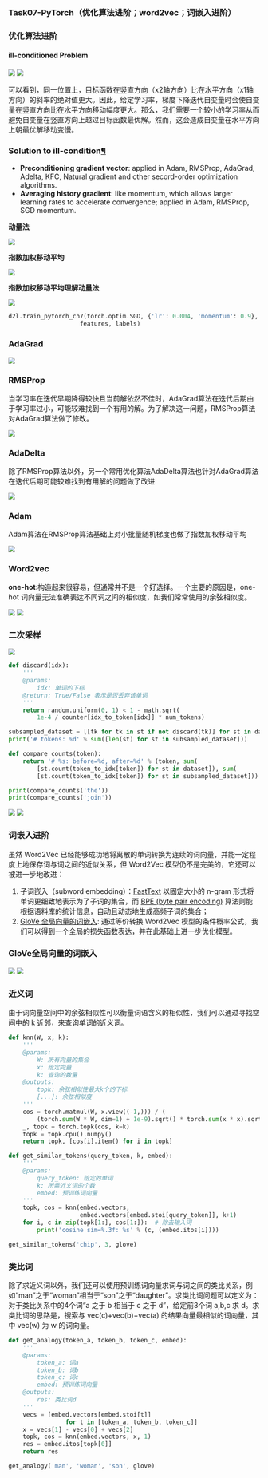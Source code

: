 ### Task07-PyTorch（优化算法进阶；word2vec；词嵌入进阶）

### 优化算法进阶

#### ill-conditioned Problem

<img src="Task07/1.png" style="zoom:80%;" />

<img src="Task07/2.png" style="zoom:80%;" />

可以看到，同一位置上，目标函数在竖直方向（x2轴方向）比在水平方向（x1轴方向）的斜率的绝对值更大。因此，给定学习率，梯度下降迭代自变量时会使自变量在竖直方向比在水平方向移动幅度更大。那么，我们需要一个较小的学习率从而避免自变量在竖直方向上越过目标函数最优解。然而，这会造成自变量在水平方向上朝最优解移动变慢。

### Solution to ill-condition[¶](https://www.kesci.com/api/notebooks/5e47cf8317aec8002dc573d2/RenderedContent?embed_doc=true#Solution-to-ill-condition)

- **Preconditioning gradient vector**: applied in Adam, RMSProp, AdaGrad, Adelta, KFC, Natural gradient and other secord-order optimization algorithms.
- **Averaging history gradient**: like momentum, which allows larger learning rates to accelerate convergence; applied in Adam, RMSProp, SGD momentum.

**动量法**

<img src="Task07/3.png" style="zoom:80%;" />

**指数加权移动平均**

<img src="Task07/4.png" style="zoom:80%;" />

**指数加权移动平均理解动量法**

<img src="Task07/5.png" style="zoom:80%;" />

```python
d2l.train_pytorch_ch7(torch.optim.SGD, {'lr': 0.004, 'momentum': 0.9},
                    features, labels)
```

### AdaGrad

<img src="Task07/6.png" style="zoom:80%;" />

### RMSProp

当学习率在迭代早期降得较快且当前解依然不佳时，AdaGrad算法在迭代后期由于学习率过小，可能较难找到一个有用的解。为了解决这一问题，RMSProp算法对AdaGrad算法做了修改。

<img src="Task07/7.png" style="zoom:80%;" />

### AdaDelta

除了RMSProp算法以外，另一个常用优化算法AdaDelta算法也针对AdaGrad算法在迭代后期可能较难找到有用解的问题做了改进

<img src="Task07/8.png" style="zoom:80%;" />

### Adam

Adam算法在RMSProp算法基础上对小批量随机梯度也做了指数加权移动平均 

<img src="Task07/9.png" style="zoom:80%;" />

### Word2vec

**one-hot**:构造起来很容易，但通常并不是一个好选择。一个主要的原因是，one-hot 词向量无法准确表达不同词之间的相似度，如我们常常使用的余弦相似度。

<img src="Task07/10.png" style="zoom:80%;" />

<img src="Task07/11.png" style="zoom:80%;" />

### 二次采样

<img src="Task07/12.png" style="zoom:80%;" />

```python
def discard(idx):
    '''
    @params:
        idx: 单词的下标
    @return: True/False 表示是否丢弃该单词
    '''
    return random.uniform(0, 1) < 1 - math.sqrt(
        1e-4 / counter[idx_to_token[idx]] * num_tokens)

subsampled_dataset = [[tk for tk in st if not discard(tk)] for st in dataset]
print('# tokens: %d' % sum([len(st) for st in subsampled_dataset]))

def compare_counts(token):
    return '# %s: before=%d, after=%d' % (token, sum(
        [st.count(token_to_idx[token]) for st in dataset]), sum(
        [st.count(token_to_idx[token]) for st in subsampled_dataset]))

print(compare_counts('the'))
print(compare_counts('join'))
```

<img src="Task07/13.png" style="zoom:80%;" />

<img src="Task07/14.png" style="zoom:80%;" />

### 词嵌入进阶

虽然 Word2Vec 已经能够成功地将离散的单词转换为连续的词向量，并能一定程度上地保存词与词之间的近似关系，但 Word2Vec 模型仍不是完美的，它还可以被进一步地改进：

1. 子词嵌入（subword embedding）：[FastText](https://zh.d2l.ai/chapter_natural-language-processing/fasttext.html) 以固定大小的 n-gram 形式将单词更细致地表示为了子词的集合，而 [BPE (byte pair encoding)](https://d2l.ai/chapter_natural-language-processing/subword-embedding.html#byte-pair-encoding) 算法则能根据语料库的统计信息，自动且动态地生成高频子词的集合；
2. [GloVe 全局向量的词嵌入](https://zh.d2l.ai/chapter_natural-language-processing/glove.html): 通过等价转换 Word2Vec 模型的条件概率公式，我们可以得到一个全局的损失函数表达，并在此基础上进一步优化模型。

### GloVe全局向量的词嵌入

<img src="Task07/15.png" style="zoom:80%;" />

<img src="Task07/16.png" style="zoom:80%;" />

### 近义词

由于词向量空间中的余弦相似性可以衡量词语含义的相似性，我们可以通过寻找空间中的 k 近邻，来查询单词的近义词。

```python
def knn(W, x, k):
    '''
    @params:
        W: 所有向量的集合
        x: 给定向量
        k: 查询的数量
    @outputs:
        topk: 余弦相似性最大k个的下标
        [...]: 余弦相似度
    '''
    cos = torch.matmul(W, x.view((-1,))) / (
        (torch.sum(W * W, dim=1) + 1e-9).sqrt() * torch.sum(x * x).sqrt())
    _, topk = torch.topk(cos, k=k)
    topk = topk.cpu().numpy()
    return topk, [cos[i].item() for i in topk]

def get_similar_tokens(query_token, k, embed):
    '''
    @params:
        query_token: 给定的单词
        k: 所需近义词的个数
        embed: 预训练词向量
    '''
    topk, cos = knn(embed.vectors,
                    embed.vectors[embed.stoi[query_token]], k+1)
    for i, c in zip(topk[1:], cos[1:]):  # 除去输入词
        print('cosine sim=%.3f: %s' % (c, (embed.itos[i])))

get_similar_tokens('chip', 3, glove)
```

### 类比词

除了求近义词以外，我们还可以使用预训练词向量求词与词之间的类比关系，例如“man”之于“woman”相当于“son”之于“daughter”。求类比词问题可以定义为：对于类比关系中的4个词“a 之于 b 相当于 c 之于 d”，给定前3个词 a,b,c 求 d。求类比词的思路是，搜索与 vec(c)+vec(b)−vec(a) 的结果向量最相似的词向量，其中 vec(w) 为 w 的词向量。

```python
def get_analogy(token_a, token_b, token_c, embed):
    '''
    @params:
        token_a: 词a
        token_b: 词b
        token_c: 词c
        embed: 预训练词向量
    @outputs:
        res: 类比词d
    '''
    vecs = [embed.vectors[embed.stoi[t]] 
                for t in [token_a, token_b, token_c]]
    x = vecs[1] - vecs[0] + vecs[2]
    topk, cos = knn(embed.vectors, x, 1)
    res = embed.itos[topk[0]]
    return res

get_analogy('man', 'woman', 'son', glove)
```

